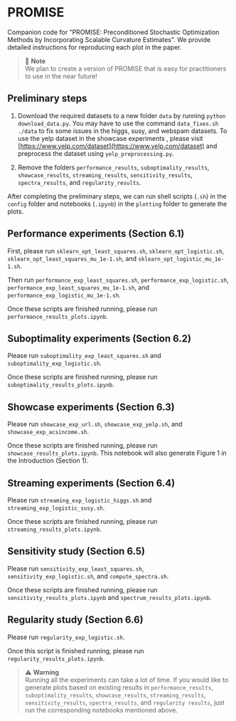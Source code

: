 # PROMISE

Companion code for "PROMISE: Preconditioned Stochastic Optimization
Methods by Incorporating Scalable Curvature Estimates".
We provide detailed instructions for reproducing each plot in the paper.

> :memo: **Note**<br>
We plan to create a version of PROMISE that is easy for practitioners to use in the near future!

## Preliminary steps

1. Download the required datasets to a new folder `data` by running `python download_data.py`. 
You may have to use the command `data_fixes.sh ./data` to fix some issues in the higgs, susy, and webspam datasets.
To use the yelp dataset in the showcase experiments , please visit [https://www.yelp.com/dataset](https://www.yelp.com/dataset) and preprocess the dataset using `yelp_preprocessing.py`.

2. Remove the folders `performance_results`, `suboptimality_results`, `showcase_results`, `streaming_results`, `sensitivity_results`, `spectra_results`, and `regularity_results`.

After completing the preliminary steps, we can run shell scripts (`.sh`) in the `config` folder and notebooks (`.ipynb`) in the `plotting` folder to generate the plots.

## Performance experiments (Section 6.1)
First, please run `sklearn_opt_least_squares.sh`, `sklearn_opt_logistic.sh`, `sklearn_opt_least_squares_mu_1e-1.sh`, and `sklearn_opt_logistic_mu_1e-1.sh`.

Then run `performance_exp_least_squares.sh`, `performance_exp_logistic.sh`, `performance_exp_least_squares_mu_1e-1.sh`, and `performance_exp_logistic_mu_1e-1.sh`.

Once these scripts are finished running, please run `performance_results_plots.ipynb`.

## Suboptimality experiments (Section 6.2)
Please run `suboptimality_exp_least_squares.sh` and `suboptimality_exp_logistic.sh`. 

Once these scripts are finished running, please run `suboptimality_results_plots.ipynb`.

## Showcase experiments (Section 6.3)
Please run `showcase_exp_url.sh`, `showcase_exp_yelp.sh`, and `showcase_exp_acsincome.sh`.

Once these scripts are finished running, please run `showcase_results_plots.ipynb`. This notebook will also generate Figure 1 in the Introduction (Section 1).

## Streaming experiments (Section 6.4)
Please run `streaming_exp_logistic_higgs.sh` and `streaming_exp_logistic_susy.sh`. 

Once these scripts are finished running, please run `streaming_results_plots.ipynb`.

## Sensitivity study (Section 6.5)
Please run `sensitivity_exp_least_squares.sh`, `sensitivity_exp_logistic.sh`, and `compute_spectra.sh`.

Once these scripts are finished running, please run `sensitivity_results_plots.ipynb` and `spectrum_results_plots.ipynb`.

## Regularity study (Section 6.6)
Please run `regularity_exp_logistic.sh`.

Once this script is finished running, please run `regularity_results_plots.ipynb`.

> :warning: **Warning**<br>
Running all the experiments can take a lot of time. 
If you would like to generate plots based on existing results in `performance_results`, `suboptimality_results`, `showcase_results`, `streaming_results`, `sensitivity_results`, `spectra_results`, and `regularity results`, just run the corresponding notebooks mentioned above.
